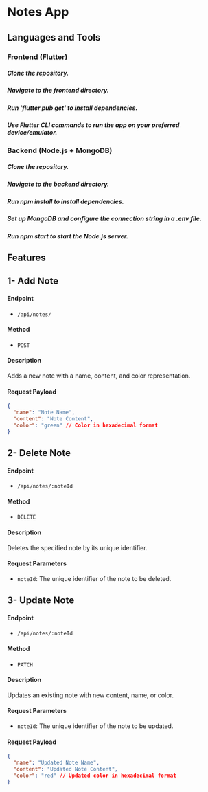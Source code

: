# Notes App

## Languages and Tools
### Frontend (Flutter)
##### Clone the repository.
##### Navigate to the frontend directory.
##### Run 'flutter pub get' to install dependencies.
##### Use Flutter CLI commands to run the app on your preferred device/emulator.

### Backend (Node.js + MongoDB)
##### Clone the repository.
##### Navigate to the backend directory.
##### Run npm install to install dependencies.
##### Set up MongoDB and configure the connection string in a .env file.
##### Run npm start to start the Node.js server.


## Features
## 1- Add Note

#### Endpoint
- `/api/notes/`

#### Method
- `POST`

#### Description
Adds a new note with a name, content, and color representation.

#### Request Payload
```json
{
  "name": "Note Name",
  "content": "Note Content",
  "color": "green" // Color in hexadecimal format
}
```

## 2- Delete Note
#### Endpoint
- `/api/notes/:noteId`

#### Method
- `DELETE`

#### Description
Deletes the specified note by its unique identifier.

#### Request Parameters
- `noteId`: The unique identifier of the note to be deleted.

## 3- Update Note

#### Endpoint
- `/api/notes/:noteId`

#### Method
- `PATCH`

#### Description
Updates an existing note with new content, name, or color.

#### Request Parameters
- `noteId`: The unique identifier of the note to be updated.

#### Request Payload
```json
{
  "name": "Updated Note Name",
  "content": "Updated Note Content",
  "color": "red" // Updated color in hexadecimal format
}
```







